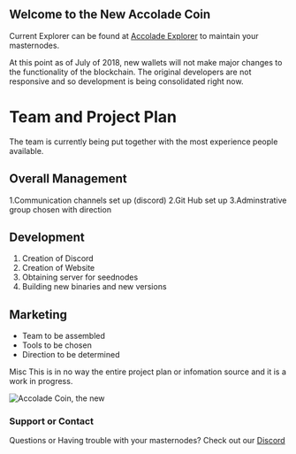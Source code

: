 ## Welcome to the New Accolade Coin 

Current Explorer can be found at [Accolade Explorer](http://explorer.accocoin.com/) to maintain your masternodes.

At this point as of July of 2018, new wallets will not make major changes to the functionality of the blockchain. The original developers are not responsive and so development is being consolidated right now.

# Team and Project Plan
The team is currently being put together with the most experience people available.

## Overall Management
  1.Communication channels set up (discord)
  2.Git Hub set up
  3.Adminstrative group chosen with direction
## Development
  1. Creation of Discord
  2. Creation of Website
  3. Obtaining server for seednodes
  4. Building new binaries and new versions
## Marketing
  - Team to be assembled  
  - Tools to be chosen
  - Direction to be determined

Misc
This is in no way the entire project plan or infomation source and it is a work in progress.

![Accolade Coin, the new](https://github.com/accoladenew/InitialWebsiteForAccoladeNew/raw/master/accoladevision.jpg)

### Support or Contact

Questions or Having trouble with your masternodes? Check out our [Discord](https://discordapp.com/api/guilds/473923144239939585/widget.json)


